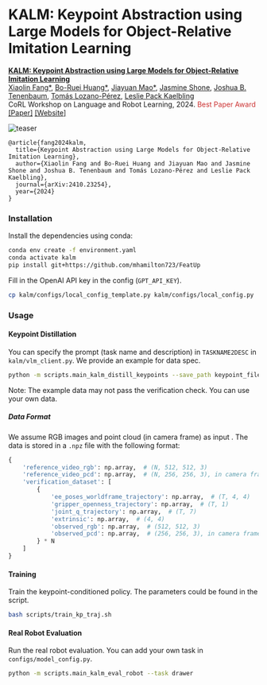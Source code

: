 # KALM: Keypoint Abstraction using Large Models for Object-Relative Imitation Learning

**[KALM: Keypoint Abstraction using Large Models for Object-Relative Imitation Learning](https://kalm-il.github.io/)**
<br />
[Xiaolin Fang*](https://fang-xiaolin.github.io),
[Bo-Ruei Huang*](https://borueihuang.com),
[Jiayuan Mao*](https://jiayuanm.com),
[Jasmine Shone](https://jasshone.github.io),
[Joshua B. Tenenbaum](https://cocosci.mit.edu/josh),
[Tomás Lozano-Pérez](https://people.csail.mit.edu/tlp/),
[Leslie Pack Kaelbling](https://people.csail.mit.edu/lpk/)
<br />
CoRL Workshop on Language and Robot Learning, 2024. <span style="color:#CC3333">Best Paper Award</span>
<br />
[[Paper]](http://arxiv.org/abs/2410.23254)
[[Website]](https://kalm-il.github.io/)

![teaser](https://kalm-il.github.io/static/images/framework.jpeg)

```
@article{fang2024kalm,
  title={Keypoint Abstraction using Large Models for Object-Relative Imitation Learning},
  author={Xiaolin Fang and Bo-Ruei Huang and Jiayuan Mao and Jasmine Shone and Joshua B. Tenenbaum and Tomás Lozano-Pérez and Leslie Pack Kaelbling},
  journal={arXiv:2410.23254},
  year={2024}
}
```

### Installation

Install the dependencies using conda:

```bash
conda env create -f environment.yaml
conda activate kalm
pip install git+https://github.com/mhamilton723/FeatUp
```

Fill in the OpenAI API key in the config (`GPT_API_KEY`).

```bash
cp kalm/configs/local_config_template.py kalm/configs/local_config.py
```

### Usage

#### Keypoint Distillation

You can specify the prompt (task name and description) in `TASKNAME2DESC` in `kalm/vlm_client.py`. We provide an example for data spec.

```bash
python -m scripts.main_kalm_distill_keypoints --save_path keypoint_files/example  --task_name drawer  --data_path keypoint_files/drawer_example_traj.npz
```

Note: The example data may not pass the verification check. You can use your own data.

##### Data Format

We assume RGB images and point cloud (in camera frame) as input .
The data is stored in a `.npz` file with the following format:

```python
{
    'reference_video_rgb': np.array,  # (N, 512, 512, 3)
    'reference_video_pcd': np.array,  # (N, 256, 256, 3), in camera frame
    'verification_dataset': [
        {
            'ee_poses_worldframe_trajectory': np.array,  # (T, 4, 4)
            'gripper_openness_trajectory': np.array,  # (T, 1)
            'joint_q_trajectory': np.array,  # (T, 7)
            'extrinsic': np.array,  # (4, 4)
            'observed_rgb': np.array,  # (512, 512, 3)
            'observed_pcd': np.array,  # (256, 256, 3), in camera frame
        } * N
    ]
}
```

#### Training

Train the keypoint-conditioned policy. The parameters could be found in the script.

```bash
bash scripts/train_kp_traj.sh
```

#### Real Robot Evaluation

Run the real robot evaluation. You can add your own task in `configs/model_config.py`.

```bash
python -m scripts.main_kalm_eval_robot --task drawer
```
